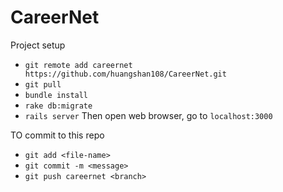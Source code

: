 # CareerNet

Project setup
* `git remote add careernet https://github.com/huangshan108/CareerNet.git`
* `git pull`
* `bundle install`
* `rake db:migrate`
* `rails server`
Then open web browser, go to `localhost:3000`

TO commit to this repo
* `git add <file-name>`
* `git commit -m <message>`
* `git push careernet <branch>`
